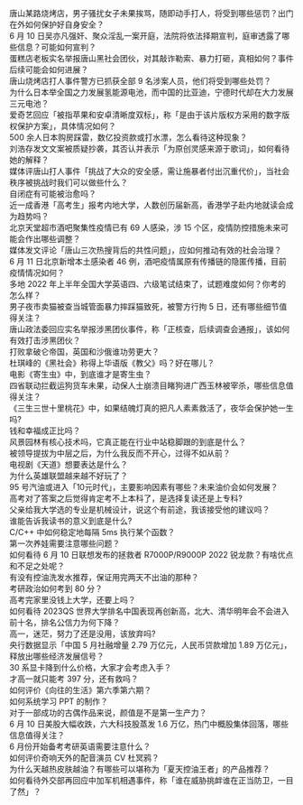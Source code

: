 唐山某路烧烤店，男子骚扰女子未果挨骂，随即动手打人，将受到哪些惩罚？出门在外如何保护好自身安全？  
6 月 10 日吴亦凡强奸、聚众淫乱一案开庭，法院将依法择期宣判，庭审透露了哪些信息？可能如何宣判？  
蛋糕店老板实名举报唐山黑社会团伙，对其敲诈勒索、暴力打砸，真相如何？事件后续可能会如何进展？  
唐山烧烤店打人事件警方已抓获全部 9 名涉案人员，他们将受到哪些处罚？  
为什么日本举全国之力发展氢能源电池，而中国的比亚迪，宁德时代却在大力发展三元电池？  
爱奇艺回应「被指苹果和安卓清晰度双标」，称「是由于该片版权方采用的数字版权保护方案」，具体情况如何？  
500 余人日本购房踩雷，数亿投资款或打水漂，怎么看待这种现象？  
刘浩存发文文案被质疑抄袭，其否认并表示「为原创灵感来源于歌词」，如何看待她的解释？  
媒体评唐山打人事件「挑战了大众的安全感，需让施暴者付出沉重代价」，当社会秩序被挑战时我们可以做些什么？  
自闭症有可能被治愈吗？  
近一成香港「高考生」报考内地大学，人数创历届新高，香港学子赴内地就读会成为趋势吗？  
北京天堂超市酒吧聚集性疫情已有 69 人感染，涉 15 个区，疫情防控措施未来可能会作出哪些调整？  
媒体发文评论「唐山三次热搜背后的共性问题」，应如何推动有效的社会治理？  
6 月 11 日北京新增本土感染者 46 例，酒吧疫情属原有传播链的隐匿传播，目前疫情情况如何？  
多地 2022 年上半年全国大学英语四、六级笔试结束了，试题难度如何？你考的怎么样？  
男子夜市卖猫被查当城管面暴力摔踩猫致死，被警方行拘 5 日，还有哪些细节值得关注？  
唐山政法委回应实名举报涉黑团伙事件，称「正核查，后续调查会通报」，该如何有效打击涉黑团伙？  
打败拿破仑帝国，英国和沙俄谁功劳更大？  
杜琪峰的《黑社会》称得上华语版《教父》吗？好在哪儿？  
电影《寄生虫》中，到底谁才是寄生虫？  
四省联动拦截运狗货车未果，动保人士崩溃目睹狗进广西玉林被宰杀，哪些信息值得关注？  
《三生三世十里桃花》中，如果结魄灯真的把凡人素素救活了，夜华会保护她一生吗?  
钱和幸福成正比吗？  
风景园林有核心技术吗，它真正能在行业中站稳脚跟的到底是什么？  
被领导提拔为中层之后，为什么我反而不开心，过得不如从前？  
电视剧《天道》想要表达是什么？  
为什么英雄联盟越来越不好玩了？  
95 号汽油或进入「10元时代」，主要影响因素有哪些？未来油价会如何发展？  
高考对了答案之后觉得肯定考不上本科了，是选择复读还是上专科?  
父亲给我大学选的专业是机械设计，说这个有前途，我该接受他的建议吗？  
谁能告诉我读书的意义到底是什么?  
C/C++ 中如何稳定地每隔 5ms 执行某个函数？  
第一次养娃需要注意哪些问题？  
如何看待 6 月 10 日联想发布的拯救者 R7000P/R9000P 2022 锐龙款？有啥优点和不足之处呢？  
有没有控油洗发水推荐，保证用完两天不出油的那种？  
考研政治如何考到 80 分？  
高考完家里没钱上大学，还要上吗？  
如何看待 2023QS 世界大学排名中国表现再创新高，北大、清华明年会不会进入前十名，排名公信力为何下降？  
高一，迷茫，努力了还是没用，该放弃吗?  
央行数据显示「中国 5 月社融增量 2.79 万亿元，人民币贷款增加 1.89 万亿元」，释放出哪些经济发展信号？  
30 系显卡降到什么价格，大家才会考虑入手？  
才高一就只能考 397 分，还有救吗？  
如何评价《向往的生活》第六季第六期？  
如何系统学习 PPT 的制作？  
对于一部成功的古偶作品来说，颜值是不是第一生产力？  
6 月 10 日美股大幅收跌，六大科技股蒸发 1.6 万亿，热门中概股集体回落，哪些信息值得关注？  
6 月份开始备考考研英语需要注意什么？  
如何评价奇响天外的配音演员 CV 杜冥鸦？  
为什么天越热皮肤越油？有哪些可以堪称为「夏天控油王者」的产品推荐？  
如何看待外交部再回应中加军机相遇事件，称「谁在威胁挑衅谁在正当防卫，一目了然」？  

